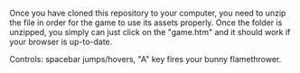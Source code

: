 Once you have cloned this repository to your computer, you need to unzip the file in order for the game to use its assets properly. 
Once the folder is unzipped, you simply can just click on the "game.htm" and it should work if your browser is up-to-date.

Controls: spacebar jumps/hovers, "A" key fires your bunny flamethrower.  
